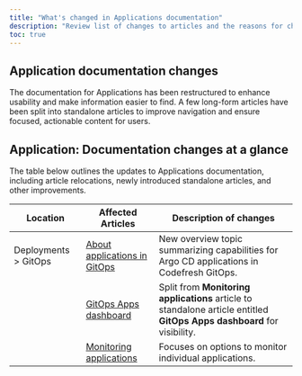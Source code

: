```yaml
---
title: "What's changed in Applications documentation"
description: "Review list of changes to articles and the reasons for change"
toc: true
---
```


## Application documentation changes

The documentation for Applications has been restructured to enhance usability and make information easier to find.  A few long-form articles have been split into standalone articles to improve navigation and ensure focused, actionable content for users.


## Application: Documentation changes at a glance
The table below outlines the updates to Applications documentation, including article relocations, newly introduced standalone articles, and other improvements.


| **Location**         |  **Affected Articles**   | **Description of changes**    |
|--------------------------|-----                 |----------------------------------------------------|
| Deployments > GitOps   |[About applications in GitOps]({{site.baseurl}}/docs/deployments/gitops/about-apps/)  | New overview topic summarizing capabilities for Argo CD applications in Codefresh GitOps. |
|                         |[GitOps Apps dashboard]({{site.baseurl}}/docs/deployments/gitops/gitops-apps-dashboard/)     | Split from **Monitoring applications** article to standalone article entitled **GitOps Apps dashboard** for visibility. |
|                         |[Monitoring applications]({{site.baseurl}}/docs/deployments/gitops/monitor-applications/)     | Focuses on options to monitor individual applications. |
